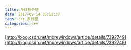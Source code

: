 ```yaml
---
title: 多线程外链
date: 2017-09-14 15:11:37
tags: c++ 多线程
categories: c++
---
```


[http://blog.csdn.net/morewindows/article/details/7392749](http://blog.csdn.net/morewindows/article/details/7392749)

<!-- more -->